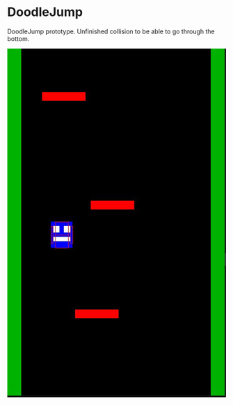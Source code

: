 # DoodleJump

DoodleJump prototype. Unfinished collision to be able to go through the bottom. 

![](doodlejump.png)
